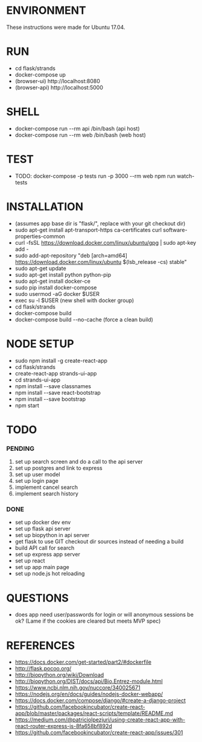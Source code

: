# ENVIRONMENT
These instructions were made for Ubuntu 17.04.

# RUN
- cd flask/strands
- docker-compose up
- (browser-ui) http://localhost:8080
- (browser-api) http://localhost:5000

# SHELL
- docker-compose run --rm api /bin/bash (api host)
- docker-compose run --rm web /bin/bash (web host)

# TEST
- TODO: docker-compose -p tests run -p 3000 --rm web npm run watch-tests

# INSTALLATION
- (assumes app base dir is "flask/", replace with your git checkout dir)
- sudo apt-get install apt-transport-https ca-certificates curl software-properties-common
- curl -fsSL https://download.docker.com/linux/ubuntu/gpg | sudo apt-key add -
- sudo add-apt-repository "deb [arch=amd64] https://download.docker.com/linux/ubuntu $(lsb_release -cs) stable"
- sudo apt-get update
- sudo apt-get install python python-pip
- sudo apt-get install docker-ce
- sudo pip install docker-compose
- sudo usermod -aG docker $USER
- exec su -l $USER   (new shell with docker group)
- cd flask/strands
- docker-compose build
- docker-compose build --no-cache (force a clean build)

# NODE SETUP
- sudo npm install -g create-react-app
- cd flask/strands
- create-react-app strands-ui-app
- cd strands-ui-app
- npm install --save classnames
- npm install --save react-bootstrap
- npm install --save bootstrap
- npm start

# TODO
### PENDING
1. set up search screen and do a call to the api server
2. set up postgres and link to express
3. set up user model
4. set up login page
5. implement cancel search
6. implement search history

### DONE
- set up docker dev env
- set up flask api server
- set up biopython in api server
- get flask to use GIT checkout dir sources instead of needing a build
- build API call for search
- set up express app server
- set up react
- set up app main page
- set up node.js hot reloading

# QUESTIONS
- does app need user/passwords for login or will anonymous sessions be ok? (Lame if the cookies are cleared but meets MVP spec)

# REFERENCES
- https://docs.docker.com/get-started/part2/#dockerfile
- http://flask.pocoo.org/
- http://biopython.org/wiki/Download
- http://biopython.org/DIST/docs/api/Bio.Entrez-module.html
- https://www.ncbi.nlm.nih.gov/nuccore/340025671
- https://nodejs.org/en/docs/guides/nodejs-docker-webapp/
- https://docs.docker.com/compose/django/#create-a-django-project
- https://github.com/facebookincubator/create-react-app/blob/master/packages/react-scripts/template/README.md
- https://medium.com/@patriciolpezjuri/using-create-react-app-with-react-router-express-js-8fa658bf892d
- https://github.com/facebookincubator/create-react-app/issues/301
